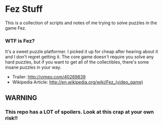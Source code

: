 # Fez Stuff

This is a collection of scripts and notes of me trying to solve puzzles
in the game Fez.

### WTF is Fez?

It's a sweet puzzle platformer. I picked it up for cheap after hearing about 
it and I don't regret getting it. The core game doesn't require you solve any
hard puzzles, but if you want to get all of the collectibles, there's some 
insane puzzles in your way.

* Trailer: http://vimeo.com/40269839
* Wikipedia Article: http://en.wikipedia.org/wiki/Fez_(video_game)

## WARNING
### This repo has a LOT of spoilers. Look at this crap at your own risk!!
